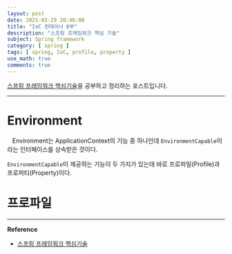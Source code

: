 ```yaml
---
layout: post
date: 2021-03-29 20:46:00
title: "IoC 컨테이너 6부"
description: "스프링 프레임워크 핵심 기술"
subject: Spring framework
category: [ spring ]
tags: [ spring, IoC, profile, property ]
use_math: true
comments: true
---
```


[스프링 프레임워크 핵심기술](https://www.inflearn.com/course/spring-framework_core/dashboard)을 공부하고 정리하는 포스트입니다.

---

# Environment

&nbsp;&nbsp;&nbsp;Environment는 ApplicationContext의 기능 중 하나인데 `EnvironmentCapable`이라는 인터페이스를 상속받은 것이다.

`EnvironmentCapable`이 제공하는 기능이 두 가지가 있는데 바로 프로파일(Profile)과 프로퍼티(Property)이다.

# 프로파일




---
**Reference**
+ [스프링 프레임워크 핵심기술](https://www.inflearn.com/course/spring-framework_core/dashboard)
